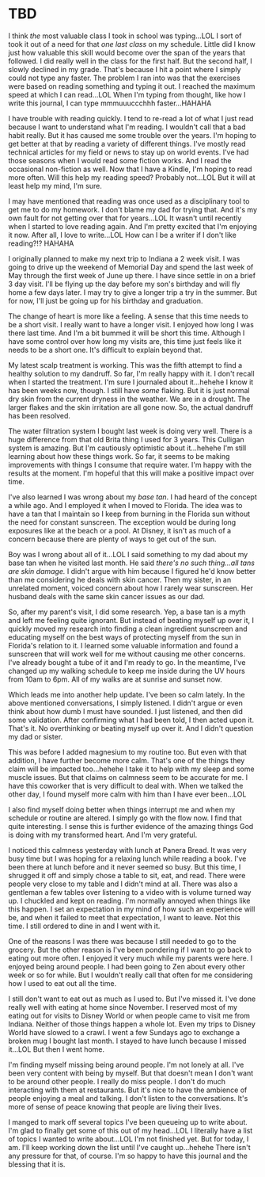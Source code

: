 # TBD

I think *the* most valuable class I took in school was typing...LOL I sort of took it out of a need for that *one last class* on my schedule. Little did I know just how valuable this skill would become over the span of the years that followed. I did really well in the class for the first half. But the second half, I slowly declined in my grade. That's because I hit a point where I simply could not type any faster. The problem I ran into was that the exercises were based on reading something and typing it out. I reached the maximum speed at which I can read...LOL When I'm typing from thought, like how I write this journal, I can type mmmuuuccchhh faster...HAHAHA

I have trouble with reading quickly. I tend to re-read a lot of what I just read because I want to understand what I'm reading. I wouldn't call that a bad habit really. But it has caused me some trouble over the years. I'm hoping to get better at that by reading a variety of different things. I've mostly read technical articles for my field or news to stay up on world events. I've had those seasons when I would read some fiction works. And I read the occasional non-fiction as well. Now that I have a Kindle, I'm hoping to read more often. Will this help my reading speed? Probably not...LOL But it will at least help my mind, I'm sure.

I may have mentioned that reading was once used as a disciplinary tool to get me to do my homework. I don't blame my dad for trying that. And it's my own fault for not getting over that for years...LOL It wasn't until recently when I started to love reading again. And I'm pretty excited that I'm enjoying it now. After all, I love to write...LOL How can I be a writer if I don't like reading?!? HAHAHA

I originally planned to make my next trip to Indiana a 2 week visit. I was going to drive up the weekend of Memorial Day and spend the last week of May through the first week of June up there. I have since settle in on a brief 3 day visit. I'll be flying up the day before my son's birthday and will fly home a few days later. I may try to give a longer trip a try in the summer. But for now, I'll just be going up for his birthday and graduation.

The change of heart is more like a feeling. A sense that this time needs to be a short visit. I really want to have a longer visit. I enjoyed how long I was there last time. And I'm a bit bummed it will be short this time. Although I have some control over how long my visits are, this time just feels like it needs to be a short one. It's difficult to explain beyond that.

My latest scalp treatment is working. This was the fifth attempt to find a healthy solution to my dandruff. So far, I'm really happy with it. I don't recall when I started the treatment. I'm sure I journaled about it...hehehe I know it has been weeks now, though. I still have *some* flaking. But it is just normal dry skin from the current dryness in the weather. We are in a drought. The larger flakes and the skin irritation are all gone now. So, the actual dandruff has been resolved.

The water filtration system I bought last week is doing very well. There is a huge difference from that old Brita thing I used for 3 years. This Culligan system is amazing. But I'm cautiously optimistic about it...hehehe I'm still learning about how these things work. So far, it seems to be making improvements with things I consume that require water. I'm happy with the results at the moment. I'm hopeful that this will make a positive impact over time.

I've also learned I was wrong about my *base tan*. I had heard of the concept a while ago. And I employed it when I moved to Florida. The idea was to have a tan that I maintain so I keep from burning in the Florida sun without the need for constant sunscreen. The exception would be during long exposures like at the beach or a pool. At Disney, it isn't as much of a concern because there are plenty of ways to get out of the sun.

Boy was I wrong about all of it...LOL I said something to my dad about my base tan when he visited last month. He said *there's no such thing...all tans are skin damage.* I didn't argue with him because I figured he'd know better than me considering he deals with skin cancer. Then my sister, in an unrelated moment, voiced concern about how I rarely wear sunscreen. Her husband deals with the same skin cancer issues as our dad.

So, after my parent's visit, I did some research. Yep, a base tan is a myth and left me feeling quite ignorant. But instead of beating myself up over it, I quickly moved my research into finding a clean ingredient sunscreen and educating myself on the best ways of protecting myself from the sun in Florida's relation to it. I learned some valuable information and found a sunscreen that will work well for me without causing me other concerns. I've already bought a tube of it and I'm ready to go. In the meantime, I've changed up my walking schedule to keep me inside during the UV hours from 10am to 6pm. All of my walks are at sunrise and sunset now.

Which leads me into another help update. I've been so calm lately. In the above mentioned conversations, I simply listened. I didn't argue or even think about how dumb I must have sounded. I just listened, and then did some validation. After confirming what I had been told, I then acted upon it. That's it. No overthinking or beating myself up over it. And I didn't question my dad or sister.

This was before I added magnesium to my routine too. But even with that addition, I have further become more calm. That's one of the things they claim will be impacted too...hehehe I take it to help with my sleep and some muscle issues. But that claims on calmness seem to be accurate for me. I have this coworker that is very difficult to deal with. When we talked the other day, I found myself more calm with him than I have ever been...LOL

I also find myself doing better when things interrupt me and when my schedule or routine are altered. I simply go with the flow now. I find that quite interesting. I sense this is further evidence of the amazing things God is doing with my transformed heart. And I'm very grateful.

I noticed this calmness yesterday with lunch at Panera Bread. It was very busy time but I was hoping for a relaxing lunch while reading a book. I've been there at lunch before and it never seemed so busy. But this time, I shrugged it off and simply chose a table to sit, eat, and read. There were people very close to my table and I didn't mind at all. There was also a gentleman a few tables over listening to a video with is volume turned way up. I chuckled and kept on reading. I'm normally annoyed when things like this happen. I set an expectation in my mind of how such an experience will be, and when it failed to meet that expectation, I want to leave. Not this time. I still ordered to dine in and I went with it.

One of the reasons I was there was because I still needed to go to the grocery. But the other reason is I've been pondering if I want to go back to eating out more often. I enjoyed it very much while my parents were here. I enjoyed being around people. I had been going to Zen about every other week or so for while. But I wouldn't really call that often for me considering how I used to eat out all the time.

I still don't want to eat out as much as I used to. But I've missed it. I've done really well with eating at home since November. I reserved most of my eating out for visits to Disney World or when people came to visit me from Indiana. Neither of those things happen a whole lot. Even my trips to Disney World have slowed to a crawl. I went a few Sundays ago to exchange a broken mug I bought last month. I stayed to have lunch because I missed it...LOL But then I went home.

I'm finding myself missing being around people. I'm not lonely at all. I've been very content with being by myself. But that doesn't mean I don't want to be around other people. I really do miss people. I don't do much interacting with them at restaurants. But it's nice to have the ambience of people enjoying a meal and talking. I don't listen to the conversations. It's more of sense of peace knowing that people are living their lives.

I manged to mark off several topics I've been queueing up to write about. I'm glad to finally get some of this out of my head...LOL I literally have a list of topics I wanted to write about...LOL I'm not finished yet. But for today, I am. I'll keep working down the list until I've caught up...hehehe There isn't any pressure for that, of course. I'm so happy to have this journal and the blessing that it is.